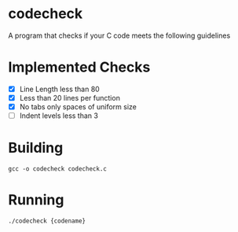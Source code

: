 # codecheck

A program that checks if your C code meets the following guidelines

# Implemented Checks
 - [X] Line Length less than 80
 - [X] Less than 20 lines per function
 - [X] No tabs only spaces of uniform size
 - [ ] Indent levels less than 3

 # Building
 ```
 gcc -o codecheck codecheck.c
 ```
 # Running
 ```
 ./codecheck {codename}
 ```